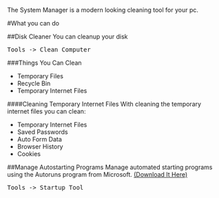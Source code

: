 The System Manager is a modern looking cleaning tool for your pc.

#What you can do

##Disk Cleaner
You can cleanup your disk<br>
<pre>
Tools -> Clean Computer
</pre>
###Things You Can Clean
* Temporary Files
* Recycle Bin
* Temporary Internet Files

####Cleaning Temporary Internet Files
With cleaning the temporary internet files you can clean:
* Temporary Internet Files
* Saved Passwords
* Auto Form Data
* Browser History
* Cookies

##Manage Autostarting Programs
Manage automated starting programs using the Autoruns program from Microsoft. [(Download It Here)](https://technet.microsoft.com/nl-nl/sysinternals/bb963902)
<pre>
Tools -> Startup Tool
</pre>
